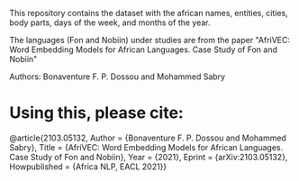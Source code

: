 This repository contains the dataset with the african names, entities, cities, body parts, days of the week, and months of the year.

The languages (Fon and Nobiin) under studies are from the paper "AfriVEC: Word Embedding Models for African Languages. Case Study of Fon and Nobiin"

Authors: Bonaventure F. P. Dossou and Mohammed Sabry

# Using this, please cite: 

@article{2103.05132,
Author = {Bonaventure F. P. Dossou and Mohammed Sabry},
Title = {AfriVEC: Word Embedding Models for African Languages. Case Study of Fon and Nobiin},
Year = {2021},
Eprint = {arXiv:2103.05132},
Howpublished = {Africa NLP, EACL 2021}}
